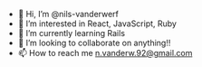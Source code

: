 - 👋 Hi, I’m @nils-vanderwerf
- 👀 I’m interested in React, JavaScript, Ruby
- 🌱 I’m currently learning Rails
- 💞️ I’m looking to collaborate on anything!!
- 📫 How to reach me n.vanderw.92@gmail.com

<!---
nils-vanderwerf/nils-vanderwerf is a ✨ special ✨ repository because its `README.md` (this file) appears on your GitHub profile.
You can click the Preview link to take a look at your changes.
--->
